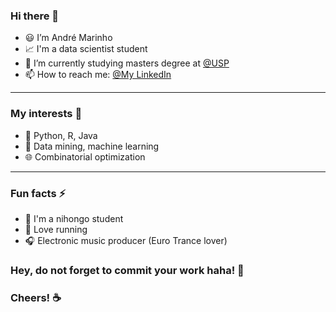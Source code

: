 ### Hi there 👋

- 😃 I’m André Marinho
- 📈 I'm a data scientist student
- 📖 I’m currently studying masters degree at [@USP](https://www5.usp.br)
- 📫 How to reach me: [@My LinkedIn](https://www.linkedin.com/in/andré-batemarchi/)

---

### My interests 💭
- 🐍 Python, R, Java
- 🍄 Data mining, machine learning
- 🌐 Combinatorial optimization

---

### Fun facts ⚡
- 🍜 I'm a nihongo student
- 🏃 Love running
- 🎧 Electronic music producer (Euro Trance lover) 

### Hey, do not forget to commit your work haha! 💾
### Cheers! ☕

<!--
**Andygrammer/Andygrammer** is a ✨ _special_ ✨ repository because its `README.md` (this file) appears on your GitHub profile.
